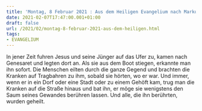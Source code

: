 ```yaml
---
title: 'Montag, 8 Februar 2021 : Aus dem Heiligen Evangelium nach Markus - Mk 6,53-56.'
date: 2021-02-07T17:47:00.001+01:00
draft: false
url: /2021/02/montag-8-februar-2021-aus-dem-heiligen.html
tags: 
- EVANGELIUM
---
```


In jener Zeit fuhren Jesus und seine Jünger auf das Ufer zu, kamen nach Genesaret und legten dort an. Als sie aus dem Boot stiegen, erkannte man ihn sofort. Die Menschen eilten durch die ganze Gegend und brachten die Kranken auf Tragbahren zu ihm, sobald sie hörten, wo er war. Und immer, wenn er in ein Dorf oder eine Stadt oder zu einem Gehöft kam, trug man die Kranken auf die Straße hinaus und bat ihn, er möge sie wenigstens den Saum seines Gewandes berühren lassen. Und alle, die ihn berührten, wurden geheilt.